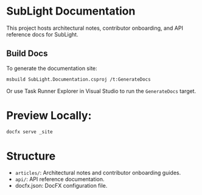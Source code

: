﻿# SubLight Documentation

This project hosts architectural notes, contributor onboarding, and API reference docs for SubLight.

## Build Docs

To generate the documentation site:

```bash
msbuild SubLight.Documentation.csproj /t:GenerateDocs
```

Or use Task Runner Explorer in Visual Studio to run the `GenerateDocs` target.

# Preview Locally:
```bash
docfx serve _site
```

# Structure
- `articles/`: Architectural notes and contributor onboarding guides.
- `api/`: API reference documentation.
- docfx.json: DocFX configuration file.